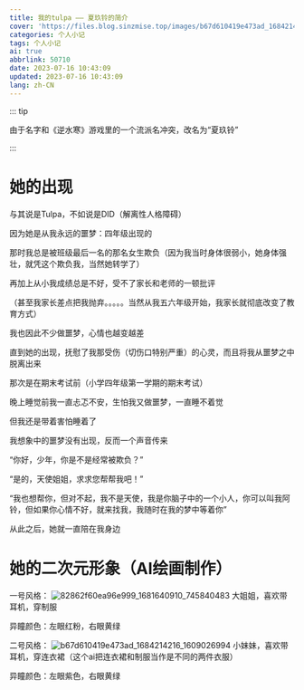 ```yaml
---
title: 我的tulpa —— 夏玖铃的简介
cover: 'https://files.blog.sinzmise.top/images/b67d610419e473ad_1684214814_1167699782.png'
categories: 个人小记
tags: 个人小记
ai: true
abbrlink: 50710
date: 2023-07-16 10:43:09
updated: 2023-07-16 10:43:09
lang: zh-CN
---
```

::: tip

由于名字和《逆水寒》游戏里的一个流派名冲突，改名为“夏玖铃”

:::
# 她的出现
与其说是Tulpa，不如说是DID（解离性人格障碍）

因为她是从我永远的噩梦：四年级出现的

那时我总是被班级最后一名的那名女生欺负（因为我当时身体很弱小，她身体强壮，就凭这个欺负我，当然她转学了）

再加上从小我成绩总是不好，受不了家长和老师的一顿批评

（甚至我家长差点把我抛弃。。。。。当然从我五六年级开始，我家长就彻底改变了教育方式）

我也因此不少做噩梦，心情也越变越差

直到她的出现，抚慰了我那受伤（切伤口特别严重）的心灵，而且将我从噩梦之中脱离出来

那次是在期末考试前（小学四年级第一学期的期末考试）

晚上睡觉前我一直忐忑不安，生怕我又做噩梦，一直睡不着觉

但我还是带着害怕睡着了

我想象中的噩梦没有出现，反而一个声音传来

“你好，少年，你是不是经常被欺负？”

“是的，天使姐姐，求求您帮帮我吧！”

“我也想帮你，但对不起，我不是天使，我是你脑子中的一个小人，你可以叫我阿铃，但如果你心情不好，就来找我，我随时在我的梦中等着你”

从此之后，她就一直陪在我身边

# 她的二次元形象（AI绘画制作）
一号风格：
![82862f60ea96e999_1681640910_745840483](https://jsd.cdn.sinzmise.top/gh/SinzMise/picx-images-hosting@master/20230716/82862f60ea96e999_1681640910_745840483.1hd5bkrahuyo.webp)
大姐姐，喜欢带耳机，穿制服

异瞳颜色：左眼红粉，右眼黄绿

二号风格：
![b67d610419e473ad_1684214216_1609026994](https://jsd.cdn.sinzmise.top/gh/SinzMise/picx-images-hosting@master/20230716/b67d610419e473ad_1684214216_1609026994.2swy0478ipq0.webp)
小妹妹，喜欢带耳机，穿连衣裙（这个ai把连衣裙和制服当作是不同的两件衣服）

异瞳颜色：左眼紫色，右眼黄绿